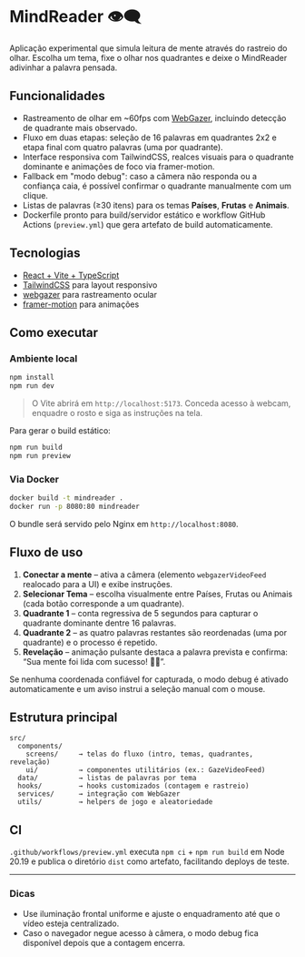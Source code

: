 # MindReader 👁️‍🗨️

Aplicação experimental que simula leitura de mente através do rastreio do olhar. Escolha um tema, fixe o olhar nos quadrantes e deixe o MindReader adivinhar a palavra pensada.

## Funcionalidades

- Rastreamento de olhar em ~60fps com [WebGazer](https://webgazer.cs.brown.edu/), incluindo detecção de quadrante mais observado.
- Fluxo em duas etapas: seleção de 16 palavras em quadrantes 2x2 e etapa final com quatro palavras (uma por quadrante).
- Interface responsiva com TailwindCSS, realces visuais para o quadrante dominante e animações de foco via framer-motion.
- Fallback em "modo debug": caso a câmera não responda ou a confiança caia, é possível confirmar o quadrante manualmente com um clique.
- Listas de palavras (≥30 itens) para os temas **Países**, **Frutas** e **Animais**.
- Dockerfile pronto para build/servidor estático e workflow GitHub Actions (`preview.yml`) que gera artefato de build automaticamente.

## Tecnologias

- [React + Vite + TypeScript](https://vite.dev/)
- [TailwindCSS](https://tailwindcss.com/) para layout responsivo
- [webgazer](https://www.npmjs.com/package/webgazer) para rastreamento ocular
- [framer-motion](https://www.framer.com/motion/) para animações

## Como executar

### Ambiente local

```bash
npm install
npm run dev
```

> O Vite abrirá em `http://localhost:5173`. Conceda acesso à webcam, enquadre o rosto e siga as instruções na tela.

Para gerar o build estático:

```bash
npm run build
npm run preview
```

### Via Docker

```bash
docker build -t mindreader .
docker run -p 8080:80 mindreader
```

O bundle será servido pelo Nginx em `http://localhost:8080`.

## Fluxo de uso

1. **Conectar a mente** – ativa a câmera (elemento `webgazerVideoFeed` realocado para a UI) e exibe instruções.
2. **Selecionar Tema** – escolha visualmente entre Países, Frutas ou Animais (cada botão corresponde a um quadrante).
3. **Quadrante 1** – conta regressiva de 5 segundos para capturar o quadrante dominante dentre 16 palavras.
4. **Quadrante 2** – as quatro palavras restantes são reordenadas (uma por quadrante) e o processo é repetido.
5. **Revelação** – animação pulsante destaca a palavra prevista e confirma: “Sua mente foi lida com sucesso! 🧠✨”.

Se nenhuma coordenada confiável for capturada, o modo debug é ativado automaticamente e um aviso instrui a seleção manual com o mouse.

## Estrutura principal

```
src/
  components/
    screens/     → telas do fluxo (intro, temas, quadrantes, revelação)
    ui/          → componentes utilitários (ex.: GazeVideoFeed)
  data/          → listas de palavras por tema
  hooks/         → hooks customizados (contagem e rastreio)
  services/      → integração com WebGazer
  utils/         → helpers de jogo e aleatoriedade
```

## CI

`.github/workflows/preview.yml` executa `npm ci` + `npm run build` em Node 20.19 e publica o diretório `dist` como artefato, facilitando deploys de teste.

---

### Dicas

- Use iluminação frontal uniforme e ajuste o enquadramento até que o vídeo esteja centralizado.
- Caso o navegador negue acesso à câmera, o modo debug fica disponível depois que a contagem encerra.
